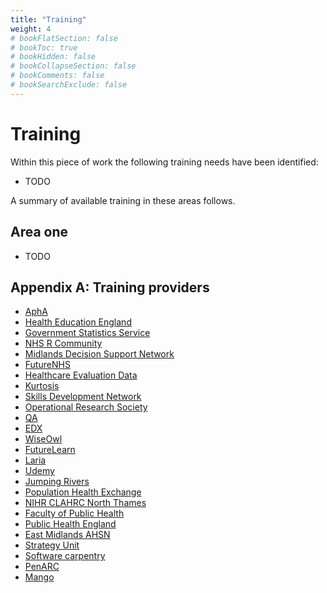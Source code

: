 ```yaml
---
title: "Training"
weight: 4
# bookFlatSection: false
# bookToc: true
# bookHidden: false
# bookCollapseSection: false
# bookComments: false
# bookSearchExclude: false
---
```


# Training

Within this piece of work the following training needs have been identified:

* TODO

A summary of available training in these areas follows.

## Area one

* TODO

## Appendix A: Training providers

* [AphA](https://www.aphanalysts.org)
* [Health Education England](https://www.e-lfh.org.uk)
* [Government Statistics Service](https://gss.civilservice.gov.uk/training-courses/?type=online)
* [NHS R Community](https://nhsrcommunity.com)
* [Midlands Decision Support Network](https://www.midlandsdecisionsupport.nhs.uk/wp-content/uploads/2021/09/Training-Development-Prospectus-21-22-170921.pdf)
* [FutureNHS](https://future.nhs.uk)
* [Healthcare Evaluation Data](https://www.hed.nhs.uk/Info/index.htm)
* [Kurtosis](https://www.kurtosis.co.uk/index.htm)
* [Skills Development Network](https://www.skillsdevelopmentnetwork.com/index.php)
* [Operational Research Society](https://www.theorsociety.com)
* [QA](https://www.qa.com)
* [EDX](https://www.edx.org)
* [WiseOwl](https://www.wiseowl.co.uk)
* [FutureLearn](https://www.futurelearn.com)
* [Laria](https://laria.org.uk)
* [Udemy](https://www.udemy.com)
* [Jumping Rivers](https://www.jumpingrivers.com/training/all-courses/)
* [Population Health Exchange](https://populationhealthexchange.org/learning-opportunities/)
* [NIHR CLAHRC North Thames](https://clahrc-norththames.nihr.ac.uk/introduction-to-evaluation-2/)
* [Faculty of Public Health](https://www.fph.org.uk/news-events/events-courses-and-exams/2018/the-public-health-practitioners-accredited-programme/content-of-the-programme/)
* [Public Health England](https://www.gov.uk/government/organisations/public-health-england)
* [East Midlands AHSN](https://emahsn.org.uk/news-blog/latest-news/1194-places-available-for-information-analysts-development-programme-2)
* [Strategy Unit](https://www.strategyunitwm.nhs.uk/news/strategy-unit-have-been-awarded-funding-health-foundation-improve-analytical-capability-health)
* [Software carpentry](https://software-carpentry.org/lessons/)
* [PenARC](https://arc-swp.nihr.ac.uk/training-type/health-service-modelling-associates-programme/)
* [Mango](https://www.mango-solutions.com)
